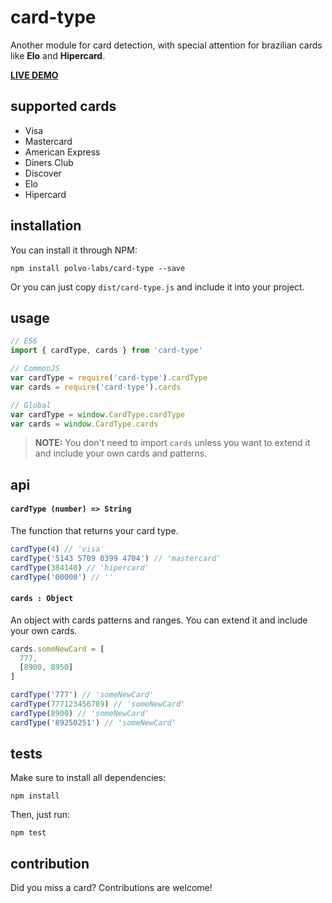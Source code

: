 # card-type

Another module for card detection, with special attention
for brazilian cards like **Elo** and **Hipercard**.

**[LIVE DEMO](https://polvo-labs.github.io/card-type/example/)**

## supported cards

* Visa
* Mastercard
* American Express
* Diners Club
* Discover
* Elo
* Hipercard

## installation

You can install it through NPM:

`npm install polvo-labs/card-type --save`

Or you can just copy `dist/card-type.js` and include it into your project.

## usage

```js
// ES6
import { cardType, cards } from 'card-type'

// CommonJS
var cardType = require('card-type').cardType
var cards = require('card-type').cards

// Global
var cardType = window.CardType.cardType
var cards = window.CardType.cards
```

> **NOTE:** You don't need to import `cards` unless you want to extend it and include your own cards and patterns.

## api

#### `cardType (number) => String`

The function that returns your card type.

```js
cardType(4) // 'visa'
cardType('5143 5709 0399 4704') // 'mastercard'
cardType(384140) // 'hipercard'
cardType('00000') // ''
```

#### `cards : Object`

An object with cards patterns and ranges. You can extend it and include your
own cards.

```js
cards.someNewCard = [
  777,
  [8900, 8950]
]

cardType('777') // 'someNewCard'
cardType(777123456789) // 'someNewCard'
cardType(8900) // 'someNewCard'
cardType('89250251') // 'someNewCard'
```

## tests

Make sure to install all dependencies:

`npm install`

Then, just run:

`npm test`

## contribution

Did you miss a card? Contributions are welcome!
